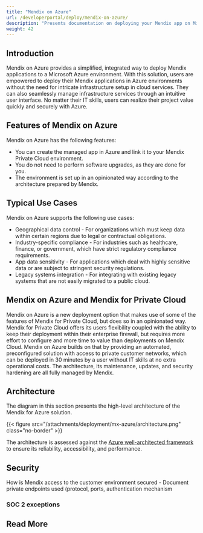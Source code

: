 ```yaml
---
title: "Mendix on Azure"
url: /developerportal/deploy/mendix-on-azure/
description: "Presents documentation on deploying your Mendix app on Microsoft Azure."
weight: 42
---
```


## Introduction

Mendix on Azure provides a simplified, integrated way to deploy Mendix applications to a Microsoft Azure environment. With this solution, users are empowered to deploy their Mendix applications in Azure environments without the need for intricate infrastructure setup in cloud services. They can also seamlessly manage infrastructure services through an intuitive user interface. No matter their IT skills, users can realize their project value quickly and securely with Azure.

## Features of Mendix on Azure

Mendix on Azure has the following features:

* You can create the managed app in Azure and link it to your Mendix Private Cloud environment.
* You do not need to perform software upgrades, as they are done for you.
* The environment is set up in an opinionated way according to the architecture prepared by Mendix.

## Typical Use Cases

Mendix on Azure supports the following use cases:

* Geographical data control - For organizations which must keep data within certain regions due to legal or contractual obligations.
* Industry-specific compliance - For industries such as healthcare, finance, or government, which have strict regulatory compliance requirements.
* App data sensitivity - For applications which deal with highly sensitive data or are subject to stringent security regulations.
* Legacy systems integration - For integrating with existing legacy systems that are not easily migrated to a public cloud.

## Mendix on Azure and Mendix for Private Cloud

Mendix on Azure is a new deployment option that makes use of some of the features of Mendix for Private Cloud, but does so in an opinionated way. Mendix for Private Cloud offers its users flexibility coupled with the ability to keep their deployment within their enterprise firewall, but requires more effort to configure and more time to value than deployments on Mendix Cloud. Mendix on Azure builds on that by providing an automated, preconfigured solution with access to private customer networks, which can be deployed in 30 minutes by a user without IT skills at no extra operational costs. The architecture, its maintenance, updates, and security hardening are all fully managed by Mendix.

## Architecture

The diagram in this section presents the high-level architecture of the Mendix for Azure solution.

{{< figure src="/attachments/deployment/mx-azure/architecture.png" class="no-border" >}}

The architecture is assessed against the [Azure well-architected framework](https://learn.microsoft.com/en-us/azure/well-architected/) to ensure its reliability, accessibility, and performance.

## Security

How is Mendix access to the customer environment secured - Document private endpoints used (protocol, ports, authentication mechanism

### SOC 2 exceptions

## Read More
